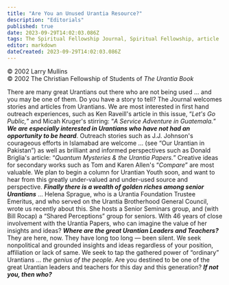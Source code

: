```yaml
---
title: "Are You an Unused Urantia Resource?"
description: "Editorials"
published: true
date: 2023-09-29T14:02:03.086Z
tags: The Spiritual Fellowship Journal, Spiritual Fellowship, article
editor: markdown
dateCreated: 2023-09-29T14:02:03.086Z
---
```



<p class="v-card v-sheet theme--light gray lighten-3 px-2">© 2002 Larry Mullins<br>© 2002 The Christian Fellowship of Students of <i>The Urantia Book</i></p>


There are many great Urantians out there who are not being used ... and you may be one of them. Do you have a story to tell? The Journal welcomes stories and articles from Urantians. We are most interested in first hand outreach experiences, such as Ken Raveill's article in this issue, “_Let's Go Public,_” and Micah Kruger's stirring: “_A Service Adventure in Guatemala._” ***We are especially interested in Urantians who have not had an opportunity to be heard***. Outreach stories such as J.J. Johnson's courageous efforts in Islamabad are welcome ... (see “Our Urantian in Pakistan”) as well as brilliant and informed perspectives such as Donald Briglia's article: “_Quantum Mysteries & the Urantia Papers._” Creative ideas for secondary works such as Tom and Karen Allen's “_Compare_” are most valuable. We plan to begin a column for Urantian Youth soon, and want to hear from this greatly under-valued and under-used source and perspective. ***Finally there is a wealth of golden riches among senior Urantians*** ... Helena Sprague, who is a Urantia Foundation Trustee Emeritus, and who served on the Urantia Brotherhood General Council, wrote us recently about this. She hosts a Senior Seminars group, and (with Bill Rocap) a “Shared Perceptions” group for seniors. With 46 years of close involvement with the Urantia Papers, who can imagine the value of her insights and ideas? ***Where are the great Urantian Leaders and Teachers?*** They are here, now. They have long too long — been silent. We seek nonpolitical and grounded insights and ideas regardless of your position, affiliation or lack of same. We seek to tap the gathered power of “ordinary” Urantians ... _the genius of the people_. Are you destined to be one of the great Urantian leaders and teachers for this day and this generation? ***If not you, then who?***
